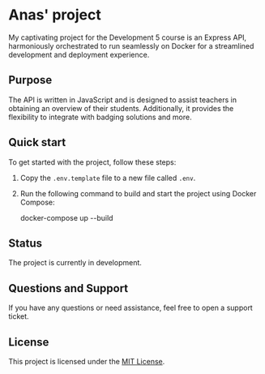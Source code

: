 # Anas' project 

My captivating project for the Development 5 course is an Express API, harmoniously orchestrated to run seamlessly on Docker for a streamlined development and deployment experience.

## Purpose

The API is written in JavaScript and is designed to assist teachers in obtaining an overview of their students. Additionally, it provides the flexibility to integrate with badging solutions and more.

## Quick start

To get started with the project, follow these steps:

1. Copy the `.env.template` file to a new file called `.env`.

2. Run the following command to build and start the project using Docker Compose:
    
    docker-compose up --build


## Status

The project is currently in development.

## Questions and Support

If you have any questions or need assistance, feel free to open a support ticket.

## License

This project is licensed under the [MIT License](LICENSE).






